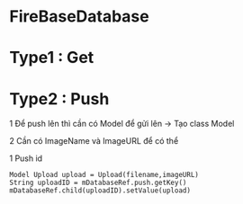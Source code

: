 # FireBaseDatabase

# Type1 : Get 


# Type2 : Push
1 Để push lên thì cần có Model để gửi lên -> Tạo class Model

2 Cần có ImageName và ImageURL để có thể 

1 Push id
```
Model Upload upload = Upload(filename,imageURL)
String uploadID = mDatabaseRef.push.getKey()
mDatabaseRef.child(uploadID).setValue(upload)
```
